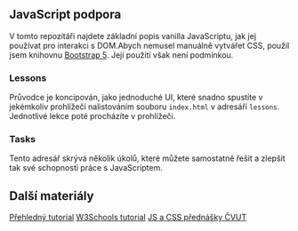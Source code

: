## JavaScript podpora
V tomto repozitáři najdete základní popis vanilla JavaScriptu, jak jej používat pro interakci s DOM.Abych nemusel manuálně vytvářet CSS, použil jsem knihovnu [Bootstrap 5](https://getbootstrap.com). Její použití však není podmínkou.

### Lessons
Průvodce je koncipován, jako jednoduché UI, které snadno spustíte v jekémkoliv prohlížeči nalistováním souboru `index.html` v adresáří `lessons`. Jednotlivé lekce poté procházíte v prohlížeči.

### Tasks
Tento adresář skrývá několik úkolů, které můžete samostatně řešit a zlepšit tak své schopnosti práce s JavaScriptem.

## Další materiály
[Přehledný tutorial](https://javascript.info)
[W3Schools tutorial](https://www.w3schools.com/js/DEFAULT.asp)
[JS a CSS přednášky ČVUT](https://www.youtube.com/playlist?list=PLQL6z4JeTTQnxYKuRxC8grBc1Y1YOzMto)
